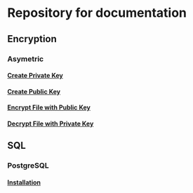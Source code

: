 # Repository for documentation

## Encryption

### Asymetric

#### [Create Private Key](./encryption/asymetric/create-private-key.md)

#### [Create Public Key](./encryption/asymetric/create-public-key.md)

#### [Encrypt File with Public Key](./encryption/asymetric/encrypt-file-with-public-key.md)

#### [Decrypt File with Private Key](./encryption/asymetric/decrypt-file-with-private-key.md)

## SQL

### PostgreSQL

#### [Installation](./postgresql/installation.md)